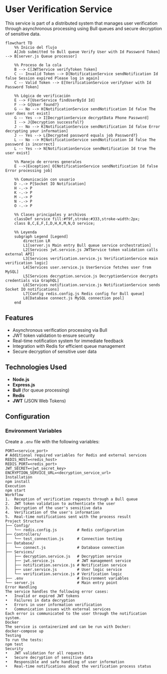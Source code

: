 # User Verification Service

This service is part of a distributed system that manages user verification through asynchronous processing using Bull queues and secure decryption of sensitive data.

```mermaid
flowchart TD
    %% Inicio del flujo
    A[Job submitted to Bull queue Verify User with Id Password Token] --> B[server.js Queue processor]

    %% Proceso de la cola
    B --> C[JWTService verifyToken Token]
    C -- Invalid Token --> D[NotificationService sendNotification Id false Session expired Please log in again]
    C -- Valid Token --> E[VerificationService verifyUser with Id Password Token]

    %% Lógica de verificación
    E --> F[UserService findUserById Id]
    F --> G{User found?}
    G -- No --> H[NotificationService sendNotification Id false The user does not exist]
    G -- Yes --> I[DecryptionService decryptData Phone Password]
    I --> J{Decryption successful?}
    J -- No --> K[NotificationService sendNotification Id false Error decrypting your information]
    J -- Yes --> L{Decrypted password equals job Password?}
    L -- No --> M[NotificationService sendNotification Id false The password is incorrect]
    L -- Yes --> N[NotificationService sendNotification Id true The user exist]

    %% Manejo de errores generales
    E -->|Exception| O[NotificationService sendNotification Id false Error processing job]

    %% Comunicación con usuario
    D -.-> P[Socket IO Notification]
    H -.-> P
    K -.-> P
    M -.-> P
    N -.-> P
    O -.-> P

    %% Clases principales y archivos
    classDef service fill:#f9f,stroke:#333,stroke-width:2px;
    class B,C,E,F,I,D,H,K,M,N,O service;

    %% Leyenda
    subgraph Legend [Legend]
        direction LR
        L1[server.js Main entry Bull queue service orchestration]
        L2[Services jwt.service.js JWTService token validation calls external API]
        L3[Services verification.service.js VerificationService main verification logic]
        L4[Services user.service.js UserService fetches user from MySQL]
        L5[Services decryption.service.js DecryptionService decrypts credentials via GraphQL]
        L6[Services notification.service.js NotificationService sends Socket IO notifications]
        L7[Config redis.config.js Redis config for Bull queue]
        L8[Database connect.js MySQL connection pool]
    end

```

## Features

- Asynchronous verification processing via Bull  
- JWT token validation to ensure security  
- Real-time notification system for immediate feedback  
- Integration with Redis for efficient queue management  
- Secure decryption of sensitive user data

## Technologies Used

- **Node.js**  
- **Express.js**  
- **Bull** (for queue processing)  
- **Redis**  
- **JWT** (JSON Web Tokens)

## Configuration

### Environment Variables

Create a `.env` file with the following variables:

```env
PORT=<service_port>
# Additional required variables for Redis and external services
REDIS_HOST=<redis_host>
REDIS_PORT=<redis_port>
JWT_SECRET=<jwt_secret_key>
ENCRYPTION_SERVICE_URL=<decryption_service_url>
Installation
npm install
Execution
npm start
Workflow
1.	Reception of verification requests through a Bull queue
2.	JWT token validation to authenticate the user
3.	Decryption of the user's sensitive data
4.	Verification of the user's information
5.	Real-time notifications sent with the process result
Project Structure
├── Config/
│   └── redis.config.js         # Redis configuration
├── Controllers/
│   └── test_connection.js      # Connection testing
├── Database/
│   └── connect.js              # Database connection
├── Services/
│   ├── decryption.service.js   # Decryption service
│   ├── jwt.service.js          # JWT management service
│   ├── notification.service.js # Notification service
│   ├── user.service.js         # User logic service
│   └── verification.service.js # Verification logic
├── .env                        # Environment variables
└── server.js                   # Main entry point
Error Handling
The service handles the following error cases:
•	Invalid or expired JWT tokens
•	Failures in data decryption
•	Errors in user information verification
•	Communication issues with external services
Each error is communicated to the user through the notification system.
Docker
The service is containerized and can be run with Docker:
docker-compose up
Testing
To run the tests:
npm test
Security
•	JWT validation for all requests
•	Secure decryption of sensitive data
•	Responsible and safe handling of user information
•	Real-time notifications about the verification process status
